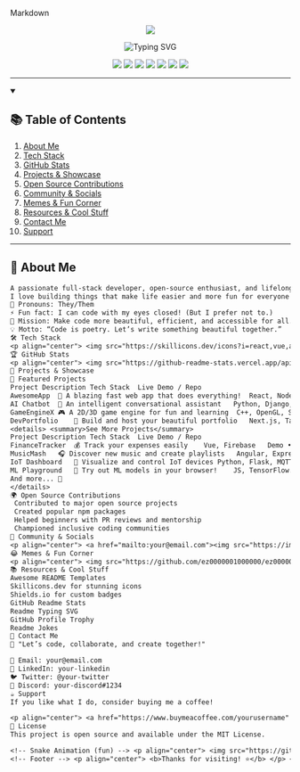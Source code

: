 
Markdown
<!-- Banner -->
<p align="center">
  <img src="https://capsule-render.vercel.app/api?type=waving&color=gradient&height=250&section=header&text=ez0000001000000's%20Ultimate%20Repo%20Hub!&fontSize=50&fontAlignY=40&desc=Welcome%20to%20the%20Most%20Epic%20README%20Ever!&descAlignY=65&descAlign=62" />
</p>

<!-- Animated Typing SVG -->
<p align="center">
  <img src="https://readme-typing-svg.herokuapp.com?font=Fira+Code&pause=1000&color=F7971E&width=700&lines=Hey+there%2C+I%E2%80%99m+ez0000001000000!;Welcome+to+my+GitHub+Universe!;Fullstack+Dev+%7C+Open+Source+Wizard+%7C+AI+Tinkerer;Scroll+down+for+an+unforgettable+README+experience!;Let%E2%80%99s+build+something+awesome+together!+%F0%9F%9A%80"
  alt="Typing SVG" />
</p>

<!-- Badges -->
<p align="center">
  <img src="https://img.shields.io/github/followers/ez0000001000000?label=Follow&style=social" />
  <img src="https://img.shields.io/github/stars/ez0000001000000/ez0000001000000?style=social" />
  <img src="https://komarev.com/ghpvc/?username=ez0000001000000&style=flat-square&color=brightgreen" />
  <img src="https://img.shields.io/badge/Code%20with%20❤️-Always-brightgreen" />
  <img src="https://img.shields.io/badge/PRs-Welcome-blueviolet" />
  <img src="https://img.shields.io/badge/Maintained-Yes-success" />
  <img src="https://img.shields.io/badge/Memes-100%25-yellow" />
</p>

---

<!-- Table of Contents -->
<details open>
  <summary><h2>📚 Table of Contents</h2></summary>
  <ol>
    <li><a href="#about-me">About Me</a></li>
    <li><a href="#tech-stack">Tech Stack</a></li>
    <li><a href="#github-stats">GitHub Stats</a></li>
    <li><a href="#projects--showcase">Projects & Showcase</a></li>
    <li><a href="#open-source-contributions">Open Source Contributions</a></li>
    <li><a href="#community--socials">Community & Socials</a></li>
    <li><a href="#memes--fun-corner">Memes & Fun Corner</a></li>
    <li><a href="#resources--cool-stuff">Resources & Cool Stuff</a></li>
    <li><a href="#contact-me">Contact Me</a></li>
    <li><a href="#support">Support</a></li>
  </ol>
</details>

---

## 🚀 About Me

```txt
A passionate full-stack developer, open-source enthusiast, and lifelong learner.
I love building things that make life easier and more fun for everyone!
🧑 Pronouns: They/Them
⚡ Fun fact: I can code with my eyes closed! (But I prefer not to.)
🎯 Mission: Make code more beautiful, efficient, and accessible for all.
💡 Motto: “Code is poetry. Let’s write something beautiful together.”
🛠️ Tech Stack
<p align="center"> <img src="https://skillicons.dev/icons?i=react,vue,angular,svelte,nextjs,nuxtjs,astro,redux,flutter,dart,html,css,js,ts,bootstrap,tailwind,sass,materialui,nodejs,express,nestjs,php,laravel,python,django,flask,java,spring,ruby,rails,go,cpp,cs,dotnet,swift,objectivec,kotlin,android,scala,haskell,perl,lua,c,fortran,rust,elixir,solidity,vite,babel,webpack,graphql,prisma,mysql,postgres,mongodb,sqlite,redis,dynamodb,graphql,aws,gcp,azure,vercel,netlify,heroku,docker,kubernetes,linux,bash,zsh,git,github,gitlab,bitbucket,jira,trello,figma,xd,photoshop,illustrator,postman,vscode,idea,pycharm,eclipse,androidstudio,unity,blender,ros,arduino,raspberrypi,opencv,threejs,chartjs,redux" /> </p> <details> <summary>🌌 <b>Hover for even more icons (click to expand!)</b></summary> <p align="center"> <img src="https://skillicons.dev/icons?i=deno,elm,puppeteer,storybook,webpack,rollup,yarn,pnpm,eslint,prettier,storybook,mocha,jest,testing-library,vitest,puppeteer,cypress,swagger,nginx,apache,terraform,pulumi,ansible,jenkins,githubactions,fastapi,selenium,redux,supabase,planetscale,hashnode,medium,devto,discord,slack,telegram,discord,stackoverflow" /> </p> </details>
🏆 GitHub Stats
<p align="center"> <img src="https://github-readme-stats.vercel.app/api?username=ez0000001000000&show_icons=true&theme=tokyonight&count_private=true&hide_rank=false" width="450"/> <img src="https://github-readme-streak-stats.herokuapp.com/?user=ez0000001000000&theme=tokyonight" width="450"/> <img src="https://github-readme-stats.vercel.app/api/top-langs/?username=ez0000001000000&theme=tokyonight&langs_count=14&layout=compact" width="450"/> </p>
🌟 Projects & Showcase
🚧 Featured Projects
Project	Description	Tech Stack	Live Demo / Repo
AwesomeApp	🚀 A blazing fast web app that does everything!	React, Node.js, MongoDB	Demo • Repo
AI Chatbot	🤖 An intelligent conversational assistant	Python, Django, Transformers	Demo • Repo
GameEngineX	🎮 A 2D/3D game engine for fun and learning	C++, OpenGL, SDL	Demo • Repo
DevPortfolio	💼 Build and host your beautiful portfolio	Next.js, Tailwind	Demo • Repo
<details> <summary>See More Projects</summary>
Project	Description	Tech Stack	Live Demo / Repo
FinanceTracker	💰 Track your expenses easily	Vue, Firebase	Demo • Repo
MusicMash	🎧 Discover new music and create playlists	Angular, Express	Demo • Repo
IoT Dashboard	📡 Visualize and control IoT devices	Python, Flask, MQTT	Demo • Repo
ML Playground	🧠 Try out ML models in your browser!	JS, TensorFlow.js	Demo • Repo
And more...	🚀		
</details>
🌍 Open Source Contributions
 Contributed to major open source projects
 Created popular npm packages
 Helped beginners with PR reviews and mentorship
 Championed inclusive coding communities
💬 Community & Socials
<p align="center"> <a href="mailto:your@email.com"><img src="https://img.shields.io/badge/email-%23EA4335.svg?&style=for-the-badge&logo=gmail&logoColor=white" /></a> <a href="https://linkedin.com/in/your-linkedin"><img src="https://img.shields.io/badge/linkedin-%230077B5.svg?&style=for-the-badge&logo=linkedin&logoColor=white" /></a> <a href="https://twitter.com/your-twitter"><img src="https://img.shields.io/badge/twitter-%231DA1F2.svg?&style=for-the-badge&logo=twitter&logoColor=white" /></a> <a href="https://discord.gg/your-discord"><img src="https://img.shields.io/badge/discord-%237289da.svg?&style=for-the-badge&logo=discord&logoColor=white" /></a> <a href="https://t.me/your-telegram"><img src="https://img.shields.io/badge/telegram-%2326A5E4.svg?&style=for-the-badge&logo=telegram&logoColor=white" /></a> <a href="https://dev.to/your-devto"><img src="https://img.shields.io/badge/dev.to-0A0A0A?style=for-the-badge&logo=devdotto&logoColor=white" /></a> </p>
😂 Memes & Fun Corner
<p align="center"> <img src="https://github.com/ez0000001000000/ez0000001000000/assets/your-meme.gif" width="400" /> <br> <img src="https://readme-jokes.vercel.app/api?hideBorder&bgColor=%23fff&textColor=%23222222" /> <br> <img src="https://media.giphy.com/media/3o7abB06u9bNzA8lu8/giphy.gif" width="300" /> <br> <img src="https://media.giphy.com/media/26gssIytJvy1b1THO/giphy.gif" width="300" /> <br> <img src="https://media.giphy.com/media/l1J9EdzfOSgfyueLm/giphy.gif" width="300" /> <br> <img src="https://media.giphy.com/media/2A75RyXVzzSI2bx4Gj/giphy.gif" width="300" /> </p>
📚 Resources & Cool Stuff
Awesome README Templates
Skillicons.dev for stunning icons
Shields.io for custom badges
GitHub Readme Stats
Readme Typing SVG
GitHub Profile Trophy
Readme Jokes
🤝 Contact Me
💬 "Let’s code, collaborate, and create together!"

📧 Email: your@email.com
💼 LinkedIn: your-linkedin
🐦 Twitter: @your-twitter
💬 Discord: your-discord#1234
☕ Support
If you like what I do, consider buying me a coffee!

<p align="center"> <a href="https://www.buymeacoffee.com/yourusername" target="_blank"> <img src="https://cdn.buymeacoffee.com/buttons/v2/default-yellow.png" height="60" width="217" alt="Buy Me A Coffee" /> </a> </p>
📝 License
This project is open source and available under the MIT License.

<!-- Snake Animation (fun) --> <p align="center"> <img src="https://github.com/Platane/snk/raw/output/github-contribution-grid-snake.svg" alt="snake" style="max-width: 100%;"> </p>
<!-- Footer --> <p align="center"> <b>Thanks for visiting! ⭐️</b> </p> <!-- Hidden message for fun --> <details> <summary>✨ Click here for a secret pro tip!</summary> <p> <code>git commit -m "Make it awesome!"</code> </p> </details> ```
